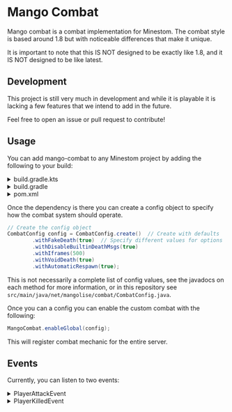 # Mango Combat
Mango combat is a combat implementation for Minestom.
The combat style is based around 1.8 but with noticeable differences
that make it unique.

It is important to note that this IS NOT designed to be exactly like 1.8,
and it IS NOT designed to be like latest.

## Development
This project is still very much in development and while it is playable
it is lacking a few features that we intend to add in the future.

Feel free to open an issue or pull request to contribute!

## Usage
You can add mango-combat to any Minestom project by adding the following
to your build:

<details>
<summary>
build.gradle.kts
</summary>

```kotlin
repositories {
    mavenCentral()
    maven("https://maven.serble.net/snapshots/")
}

dependencies {
implementation("net.mangolise:mango-combat:latest")
}
```
</details>

<details>
<summary>
build.gradle
</summary>

```groovy
repositories {
    maven { url 'https://maven.serble.net/snapshots/' }
}

dependencies {
    implementation 'net.mangolise:mango-combat:latest'
}
```
</details>

<details>
<summary>
pom.xml
</summary>

pom.xml
```xml
<repositories>
    <repository>
        <id>Serble</id>
        <url>https://maven.serble.net/snapshots/</url>
    </repository>
</repositories>

<dependencies>
    <dependency>
        <groupId>net.mangolise</groupId>
        <artifactId>mango-combat</artifactId>
        <version>latest</version>
    </dependency>
</dependencies>
```
</details>

Once the dependency is there you can create a config object to specify
how the combat system should operate.

```java
// Create the config object
CombatConfig config = CombatConfig.create()  // Create with defaults
        .withFakeDeath(true)  // Specify different values for options
        .withDisableBuiltinDeathMsgs(true)
        .withIframes(500)
        .withVoidDeath(true)
        .withAutomaticRespawn(true);
```

This is not necessarily a complete list of config values, see the
javadocs on each method for more information, or in this repository
see `src/main/java/net/mangolise/combat/CombatConfig.java`.

Once you can a config you can enable the custom combat with the following:  
```java
MangoCombat.enableGlobal(config);
```

This will register combat mechanic for the entire server.

## Events
Currently, you can listen to two events:  

<details>
<summary>
PlayerAttackEvent
</summary>
This is called when a player attacks another player using the combat
system, you can modify the damage amount or cancel the event.
Use `event.makeNonLethal()` to make sure that the hit doesn't kill
its victim.
</details>

<details>
<summary>
PlayerKilledEvent
</summary>
This is called when a player dies. You should use this instead
of the PlayerDeathEvent because it allows features like fake death
to work properly. If fake death is enabled then the Minestom
PlayerDeathEvent WILL NOT be called when a player is killed.

The event allows you to cancel the death, set a death message,
set the death text, get the player's killer and get the last
damage cause.
</details>